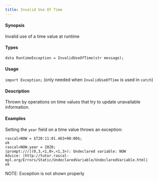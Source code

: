 ```yaml
---
title: Invalid Use Of Time
---
```


#### Synopsis

Invalid use of a time value at runtime


#### Types

`data RuntimeException = InvalidUseOfTime(str message);`
       
#### Usage

`import Exception;` (only needed when `InvalidUseOfTime` is used in `catch`)

#### Description

Thrown by operations on time values that
try to update unavailable information.

#### Examples

Setting the `year` field on a time value throws an exception:

```rascal-shell ,error
rascal>NOW = $T20:11:01.463+00:00$;
ok
rascal>NOW.year = 2020;
|prompt:///|(0,3,<1,0>,<1,3>): Undeclared variable: NOW
Advice: |http://tutor.rascal-mpl.org/Errors/Static/UndeclaredVariable/UndeclaredVariable.html|
ok
```

NOTE: Exception is not shown properly

